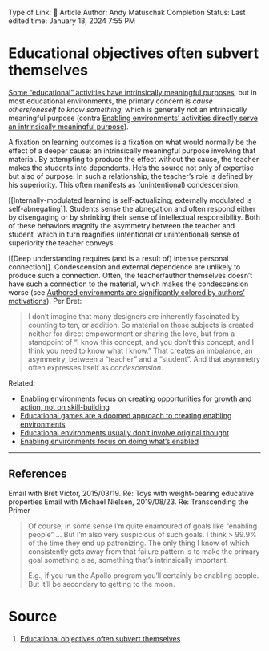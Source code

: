 Type of Link: 📝 Article
Author: Andy Matuschak
Completion Status: 
Last edited time: January 18, 2024 7:55 PM

# Educational objectives often subvert themselves

[Some “educational” activities have intrinsically meaningful purposes](https://notes.andymatuschak.org/zLEjDywcZxWX1dibAHXi357), but in most educational environments, the primary concern is _cause others/oneself to know something_, which is generally not an intrinsically meaningful purpose (contra [Enabling environments’ activities directly serve an intrinsically meaningful purpose](https://notes.andymatuschak.org/z3PJFWDZ7gar2ttawQTmBek)).

A fixation on learning outcomes is a fixation on what would normally be the effect of a deeper cause: an intrinsically meaningful purpose involving that material. By attempting to produce the effect without the cause, the teacher makes the students into dependents. He’s the source not only of expertise but also of purpose. In such a relationship, the teacher’s role is defined by his superiority. This often manifests as (unintentional) condescension.

[[Internally-modulated learning is self-actualizing; externally modulated is self-abnegating]]. Students sense the abnegation and often respond either by disengaging or by shrinking their sense of intellectual responsibility. Both of these behaviors magnify the asymmetry between the teacher and student, which in turn magnifies (intentional or unintentional) sense of superiority the teacher conveys.

[[Deep understanding requires (and is a result of) intense personal connection]]. Condescension and external dependence are unlikely to produce such a connection. Often, the teacher/author themselves doesn’t have such a connection to the material, which makes the condescension worse (see [Authored environments are significantly colored by authors’ motivations](https://notes.andymatuschak.org/z4wZFERkVVVVy6bN6BE8kQz)). Per Bret:

> I don’t imagine that many designers are inherently fascinated by counting to ten, or addition. So material on those subjects is created neither for direct empowerment or sharing the love, but from a standpoint of “I know this concept, and you don’t this concept, and I think you need to know what I know.” That creates an imbalance, an asymmetry, between a “teacher” and a “student”. And that asymmetry often expresses itself as _condescension_.

Related:
- [Enabling environments focus on creating opportunities for growth and action, not on skill-building](https://notes.andymatuschak.org/z7d63BYfJrd81VFE25jkcDd)
- [Educational games are a doomed approach to creating enabling environments](https://notes.andymatuschak.org/zUVBJdPc4kBud5fsLmPFpbw)
- [Educational environments usually don’t involve original thought](https://notes.andymatuschak.org/zQDtyijWebs1Su1Z8rZptot)
- [Enabling environments focus on doing what’s enabled](https://notes.andymatuschak.org/z2etsLyP1LJUwNDPCwvRdUG)

---

## References
Email with Bret Victor, 2015/03/19. Re: Toys with weight-bearing educative properties
Email with Michael Nielsen, 2019/08/23. Re: Transcending the Primer

> Of course, in some sense I’m quite enamoured of goals like “enabling people” … But I’m also very suspicious of such goals. I think > 99.9% of the time they end up patronizing. The only thing I know of which consistently gets away from that failure pattern is to make the primary goal something else, something that’s intrinsically important.
> 
> E.g., if you run the Apollo program you’ll certainly be enabling people. But it’ll be secondary to getting to the moon.

# Source
1. [Educational objectives often subvert themselves](https://notes.andymatuschak.org/z2pjEUvJy7Ge6yDaBo66zEu)
